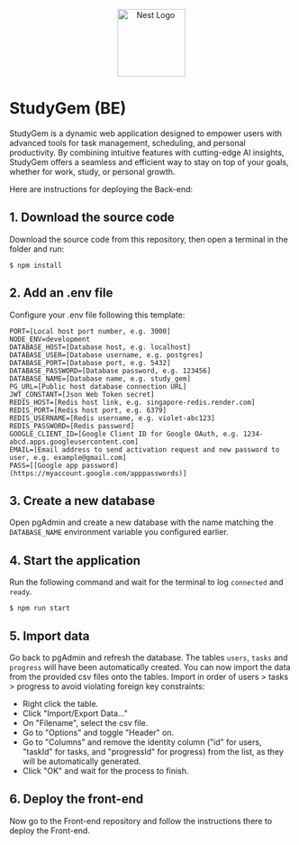 <p align="center">
  <a href="http://nestjs.com/" target="blank"><img src="https://nestjs.com/img/logo-small.svg" width="120" alt="Nest Logo" /></a>
</p>

# StudyGem (BE)

StudyGem is a dynamic web application designed to empower users with advanced tools for task management, scheduling, and personal productivity. By combining intuitive features with cutting-edge AI insights, StudyGem offers a seamless and efficient way to stay on top of your goals, whether for work, study, or personal growth.

Here are instructions for deploying the Back-end:

## 1. Download the source code

Download the source code from this repository, then open a terminal in the folder and run:
```
$ npm install
```

## 2. Add an .env file

Configure your .env file following this template:
```
PORT=[Local host port number, e.g. 3000]
NODE_ENV=development
DATABASE_HOST=[Database host, e.g. localhost]
DATABASE_USER=[Database username, e.g. postgres]
DATABASE_PORT=[Database port, e.g. 5432]
DATABASE_PASSWORD=[Database password, e.g. 123456]
DATABASE_NAME=[Database name, e.g. study_gem]
PG_URL=[Public host database connection URL]
JWT_CONSTANT=[Json Web Token secret]
REDIS_HOST=[Redis host link, e.g. singapore-redis.render.com]
REDIS_PORT=[Redis host port, e.g. 6379]
REDIS_USERNAME=[Redis username, e.g. violet-abc123]
REDIS_PASSWORD=[Redis password]
GOOGLE_CLIENT_ID=[Google Client ID for Google OAuth, e.g. 1234-abcd.apps.googleusercontent.com]
EMAIL=[Email address to send activation request and new password to user, e.g. example@gmail.com]
PASS=[[Google app password](https://myaccount.google.com/apppasswords)]
```

## 3. Create a new database

Open pgAdmin and create a new database with the name matching the `DATABASE_NAME` environment variable you configured earlier.

## 4. Start the application

Run the following command and wait for the terminal to log `connected` and `ready`.
```
$ npm run start
```

## 5. Import data

Go back to pgAdmin and refresh the database. The tables `users`, `tasks` and `progress` will have been automatically created.
You can now import the data from the provided csv files onto the tables. Import in order of users > tasks > progress to avoid violating foreign key constraints:
- Right click the table.
- Click "Import/Export Data..."
- On "Filename", select the csv file.
- Go to "Options" and toggle "Header" on.
- Go to "Columns" and remove the identity column ("id" for users, "taskId" for tasks, and "progressId" for progress) from the list, as they will be automatically generated.
- Click "OK" and wait for the process to finish.

## 6. Deploy the front-end

Now go to the Front-end repository and follow the instructions there to deploy the Front-end.